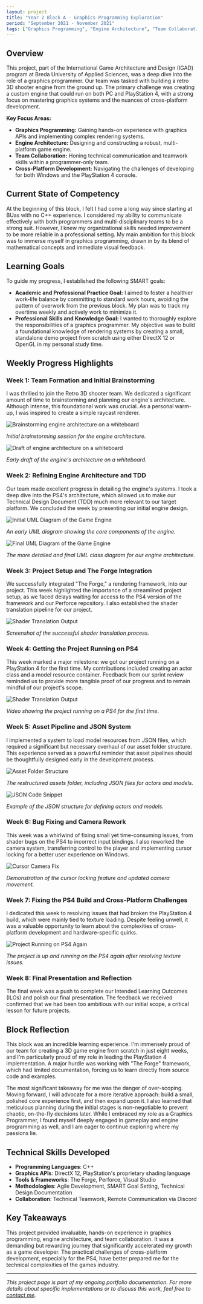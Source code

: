 ```yaml
---
layout: project
title: "Year 2 Block A - Graphics Programming Exploration"
period: "September 2021 - November 2021"
tags: ["Graphics Programming", "Engine Architecture", "Team Collaboration"]
---
```


## Overview

This project, part of the International Game Architecture and Design (IGAD) program at Breda University of Applied Sciences, was a deep dive into the role of a graphics programmer. Our team was tasked with building a retro 3D shooter engine from the ground up. The primary challenge was creating a custom engine that could run on both PC and PlayStation 4, with a strong focus on mastering graphics systems and the nuances of cross-platform development.

**Key Focus Areas:**
* **Graphics Programming:** Gaining hands-on experience with graphics APIs and implementing complex rendering systems.
* **Engine Architecture:** Designing and constructing a robust, multi-platform game engine.
* **Team Collaboration:** Honing technical communication and teamwork skills within a programmer-only team.
* **Cross-Platform Development:** Navigating the challenges of developing for both Windows and the PlayStation 4 console.

## Current State of Competency

At the beginning of this block, I felt I had come a long way since starting at BUas with no C++ experience. I considered my ability to communicate effectively with both programmers and multi-disciplinary teams to be a strong suit. However, I knew my organizational skills needed improvement to be more reliable in a professional setting. My main ambition for this block was to immerse myself in graphics programming, drawn in by its blend of mathematical concepts and immediate visual feedback.

## Learning Goals

To guide my progress, I established the following SMART goals:

* **Academic and Professional Practice Goal:** I aimed to foster a healthier work-life balance by committing to standard work hours, avoiding the pattern of overwork from the previous block. My plan was to track my overtime weekly and actively work to minimize it.
* **Professional Skills and Knowledge Goal:** I wanted to thoroughly explore the responsibilities of a graphics programmer. My objective was to build a foundational knowledge of rendering systems by creating a small, standalone demo project from scratch using either DirectX 12 or OpenGL in my personal study time.

## Weekly Progress Highlights

### Week 1: Team Formation and Initial Brainstorming
I was thrilled to join the Retro 3D shooter team. We dedicated a significant amount of time to brainstorming and planning our engine's architecture. Although intense, this foundational work was crucial. As a personal warm-up, I was inspired to create a simple raycast renderer.

![Brainstorming engine architecture on a whiteboard](../assets/images/Y2A_W1_Brainstorm.png)

*Initial brainstorming session for the engine architecture.*

![Draft of engine architecture on a whiteboard](../assets/images/Y2A_W1_Engine_Draft.jpg)

*Early draft of the engine's architecture on a whiteboard.*

### Week 2: Refining Engine Architecture and TDD
Our team made excellent progress in detailing the engine's systems. I took a deep dive into the PS4's architecture, which allowed us to make our Technical Design Document (TDD) much more relevant to our target platform. We concluded the week by presenting our initial engine design.

![Initial UML Diagram of the Game Engine](../assets/images/Y2A_W2_Engine_UML_Initial.png)

*An early UML diagram showing the core components of the engine.*

![Final UML Diagram of the Game Engine](../assets/images/Y2A_W2_Engine_UML_Final.png)

*The more detailed and final UML class diagram for our engine architecture.*

### Week 3: Project Setup and The Forge Integration
We successfully integrated "The Forge," a rendering framework, into our project. This week highlighted the importance of a streamlined project setup, as we faced delays waiting for access to the PS4 version of the framework and our Perforce repository. I also established the shader translation pipeline for our project.

![Shader Translation Output](../assets/images/Y2A_W3_Shader_Translation.png)

*Screenshot of the successful shader translation process.*

### Week 4: Getting the Project Running on PS4
This week marked a major milestone: we got our project running on a PlayStation 4 for the first time. My contributions included creating an actor class and a model resource container. Feedback from our sprint review reminded us to provide more tangible proof of our progress and to remain mindful of our project's scope.

![Shader Translation Output](../assets/images/Y2A_W4_Running_PS4.png)

*Video showing the project running on a PS4 for the first time.*

### Week 5: Asset Pipeline and JSON System
I implemented a system to load model resources from JSON files, which required a significant but necessary overhaul of our asset folder structure. This experience served as a powerful reminder that asset pipelines should be thoughtfully designed early in the development process.

![Asset Folder Structure](../assets/images/Y2A_W5_Asset_Structure.png)

*The restructured assets folder, including JSON files for actors and models.*

![JSON Code Snippet](../assets/images/Y2A_W5_JSON_Code.png)

*Example of the JSON structure for defining actors and models.*

### Week 6: Bug Fixing and Camera Rework
This week was a whirlwind of fixing small yet time-consuming issues, from shader bugs on the PS4 to incorrect input bindings. I also reworked the camera system, transferring control to the player and implementing cursor locking for a better user experience on Windows.

![Cursor Camera Fix](../assets/images/Y2A_W6_Cursor_Lock.gif)

*Demonstration of the cursor locking feature and updated camera movement.*

### Week 7: Fixing the PS4 Build and Cross-Platform Challenges
I dedicated this week to resolving issues that had broken the PlayStation 4 build, which were mainly tied to texture loading. Despite feeling unwell, it was a valuable opportunity to learn about the complexities of cross-platform development and hardware-specific quirks.

![Project Running on PS4 Again](../assets/images/Y2A_W7_PS4_Fixed.png)

*The project is up and running on the PS4 again after resolving texture issues.*

### Week 8: Final Presentation and Reflection
The final week was a push to complete our Intended Learning Outcomes (ILOs) and polish our final presentation. The feedback we received confirmed that we had been too ambitious with our initial scope, a critical lesson for future projects.

## Block Reflection

This block was an incredible learning experience. I'm immensely proud of our team for creating a 3D game engine from scratch in just eight weeks, and I'm particularly proud of my role in leading the PlayStation 4 implementation. A major hurdle was working with "The Forge" framework, which had limited documentation, forcing us to learn directly from source code and examples.

The most significant takeaway for me was the danger of over-scoping. Moving forward, I will advocate for a more iterative approach: build a small, polished core experience first, and then expand upon it. I also learned that meticulous planning during the initial stages is non-negotiable to prevent chaotic, on-the-fly decisions later. While I embraced my role as a Graphics Programmer, I found myself deeply engaged in gameplay and engine programming as well, and I am eager to continue exploring where my passions lie.

## Technical Skills Developed

-   **Programming Languages**: C++
-   **Graphics APIs**: DirectX 12, PlayStation's proprietary shading language
-   **Tools & Frameworks**: The Forge, Perforce, Visual Studio
-   **Methodologies**: Agile Development, SMART Goal Setting, Technical Design Documentation
-   **Collaboration**: Technical Teamwork, Remote Communication via Discord

## Key Takeaways

This project provided invaluable, hands-on experience in graphics programming, engine architecture, and team collaboration. It was a demanding but rewarding journey that significantly accelerated my growth as a game developer. The practical challenges of cross-platform development, especially for the PS4, have better prepared me for the technical complexities of the games industry.

---

*This project page is part of my ongoing portfolio documentation. For more details about specific implementations or to discuss this work, feel free to [contact me](mailto:ralphwarrand@gmail.com).*